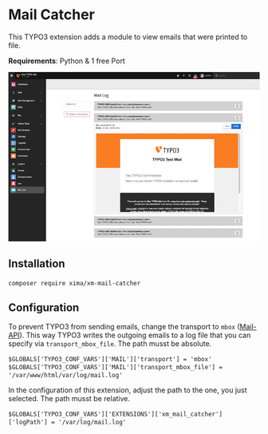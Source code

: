 # Mail Catcher

This TYPO3 extension adds a module to view emails that were printed to file.

**Requirements**: Python & 1 free Port

![backend_module](Documentation/example_backend_module.jpg)

## Installation

```
composer require xima/xm-mail-catcher
```

## Configuration

To prevent TYPO3 from sending emails, change the transport to `mbox` ([Mail-API](https://docs.typo3.org/m/typo3/reference-coreapi/main/en-us/ApiOverview/Mail/Index.html)). This way TYPO3 writes the outgoing emails to a log file that you can specify via `transport_mbox_file`. The path musst be absolute.

```
$GLOBALS['TYPO3_CONF_VARS']['MAIL']['transport'] = 'mbox'
$GLOBALS['TYPO3_CONF_VARS']['MAIL']['transport_mbox_file'] = '/var/www/html/var/log/mail.log'
```

In the configuration of this extension, adjust the path to the one, you just selected. The path musst be relative.

```
$GLOBALS['TYPO3_CONF_VARS']['EXTENSIONS']['xm_mail_catcher']['logPath'] = '/var/log/mail.log'
```
